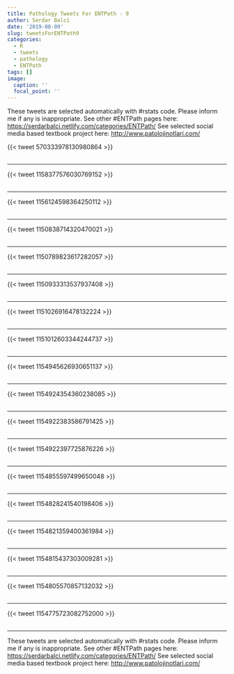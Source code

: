 ```yaml
---
title: Pathology Tweets For ENTPath - 9
author: Serdar Balci
date: '2019-08-09'
slug: tweetsForENTPath9
categories:
  - R
  - tweets
  - pathology
  - ENTPath
tags: []
image:
  caption: ''
  focal_point: ''
---
```



These tweets are selected automatically with #rstats code. Please inform me if any is inappropriate.
See other #ENTPath pages here: https://serdarbalci.netlify.com/categories/ENTPath/ 
See selected social media based textbook project here: http://www.patolojinotlari.com/

{{< tweet 570333978130980864 >}}
<br>
<br>
<hr>
{{< tweet 1158377576030769152 >}}
<br>
<br>
<hr>
{{< tweet 1156124598364250112 >}}
<br>
<br>
<hr>
{{< tweet 1150838714320470021 >}}
<br>
<br>
<hr>
{{< tweet 1150789823617282057 >}}
<br>
<br>
<hr>
{{< tweet 1150933313537937408 >}}
<br>
<br>
<hr>
{{< tweet 1151026916478132224 >}}
<br>
<br>
<hr>
{{< tweet 1151012603344244737 >}}
<br>
<br>
<hr>
{{< tweet 1154945626930651137 >}}
<br>
<br>
<hr>
{{< tweet 1154924354360238085 >}}
<br>
<br>
<hr>
{{< tweet 1154922383586791425 >}}
<br>
<br>
<hr>
{{< tweet 1154922397725876226 >}}
<br>
<br>
<hr>
{{< tweet 1154855597499650048 >}}
<br>
<br>
<hr>
{{< tweet 1154828241540198406 >}}
<br>
<br>
<hr>
{{< tweet 1154821359400361984 >}}
<br>
<br>
<hr>
{{< tweet 1154815437303009281 >}}
<br>
<br>
<hr>
{{< tweet 1154805570857132032 >}}
<br>
<br>
<hr>
{{< tweet 1154775723082752000 >}}
<br>
<br>
<hr>


These tweets are selected automatically with #rstats code. Please inform me if any is inappropriate.
See other #ENTPath pages here: https://serdarbalci.netlify.com/categories/ENTPath/ 
See selected social media based textbook project here: http://www.patolojinotlari.com/
